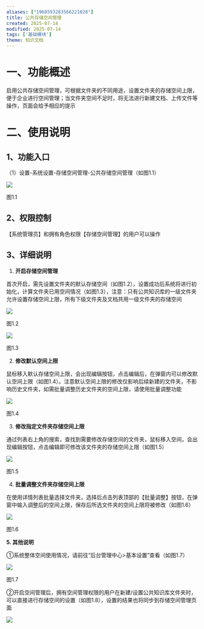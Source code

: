 ```yaml
---
aliases: ["1968593283566221028"]
title: 公共存储空间管理
created: 2025-07-14
modified: 2025-07-14
tags: ['基础模块']
theme: 知识文档
---
```


#

# 一、**功能概述**

启用公共存储空间管理，可根据文件夹的不同用途，设置文件夹的存储空间上限，便于企业进行空间管理；当文件夹空间不足时，将无法进行新建文档、上传文件等操作，页面会给予相应的提示

# 二、**使用说明**

## 1、**功能入口**

（1）设置-系统设置-存储空间管理-公共存储空间管理（如图1.1）

![](https://myhelpdoc.oss-cn-heyuan.aliyuncs.com/mdimages/4280dc4fb55315e9fec9999f0fb7ef03.jpg)

图1.1

## 2、**权限控制**

【系统管理员】和拥有角色权限【存储空间管理】的用户可以操作

## 3、**详细说明**

1. **开启存储空间管理**

首次开启，需先设置文件夹的默认存储空间（如图1.2），设置成功后系统将进行初始化，计算文件夹已用空间情况（如图1.3），注意：只有公共知识库的一级文件夹允许设置存储空间上限，所有下级文件夹及文档共用一级文件夹的存储空间

![](https://myhelpdoc.oss-cn-heyuan.aliyuncs.com/mdimages/0c4854f1945ee285f4e67adad474c571.jpg)

图1.2

![](https://myhelpdoc.oss-cn-heyuan.aliyuncs.com/mdimages/6128790b3817fc684252c17a9f6bd3e7.jpg)

图1.3

2. **修改默认空间上限**

鼠标移入默认存储空间上限，会出现编辑按钮，点击编辑后，在弹窗内可以修改默认空间上限（如图1.4）。注意默认空间上限的修改仅影响后续新建的文件夹，不影响历史文件夹，如需批量调整历史文件夹的空间上限，请使用批量调整功能

![](https://myhelpdoc.oss-cn-heyuan.aliyuncs.com/mdimages/1711279442afd0a699cd66cfa0c30432.jpg)

图1.4

3. **修改指定文件夹存储空间上限**

通过列表右上角的搜索，查找到需要修改存储空间的文件夹，鼠标移入空间，会出现编辑按钮，点击编辑即可修改该文件夹的存储空间上限（如图1.5）

![](https://myhelpdoc.oss-cn-heyuan.aliyuncs.com/mdimages/ae88d057f9b405c3d288f4817661c747.jpg)

图1.5

4. **批量调整文件夹存储空间上限**

在使用详情列表批量选择文件夹，选择后点击列表顶部的【批量调整】按钮，在弹窗中输入调整后的空间上限，保存后所选文件夹的空间上限将被修改（如图1.6）

![](https://myhelpdoc.oss-cn-heyuan.aliyuncs.com/mdimages/ef5a5989e6eab46540066ee492763af5.jpg)

图1.6

**5. 其他说明**

①系统整体空间使用情况，请前往“后台管理中心>基本设置”查看（如图1.7）

![](https://myhelpdoc.oss-cn-heyuan.aliyuncs.com/mdimages/6502f828f3ff8f8bef19a40008f8218c.jpg)

图1.7

②开启空间管理后，拥有空间管理权限的用户在新建/设置公共知识库文件夹时，可以直接进行存储空间的设置（如图1.8），设置的结果也将同步到存储空间管理页面

![](https://myhelpdoc.oss-cn-heyuan.aliyuncs.com/mdimages/5eaf28b48db41a897feb35416212f138.jpg)

